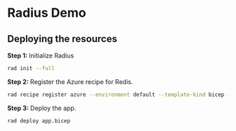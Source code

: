 # Radius Demo

## Deploying the resources

**Step 1:** Initialize Radius

```bash
rad init --full
```

**Step 2:** Register the Azure recipe for Redis.

```bash
rad recipe register azure --environment default --template-kind bicep --template-path ghcr.io/radius-project/recipes/azure/rediscaches:latest --resource-type Applications.Datastores/redisCaches
```

**Step 3:** Deploy the app.

```bash
rad deploy app.bicep
```
